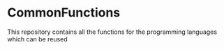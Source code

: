 # CommonFunctions
This repository contains all the functions for the programming languages which can be reused
